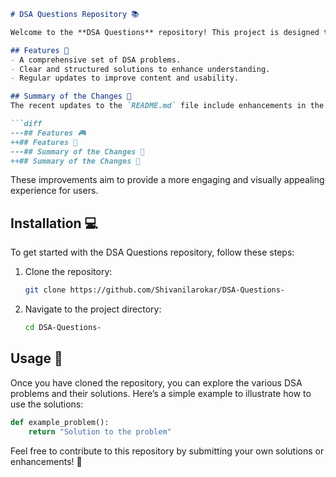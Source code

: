 ```markdown
# DSA Questions Repository 📚

Welcome to the **DSA Questions** repository! This project is designed to help you improve your data structures and algorithms (DSA) skills through a collection of questions and solutions.

## Features 🎉
- A comprehensive set of DSA problems.
- Clear and structured solutions to enhance understanding.
- Regular updates to improve content and usability.

## Summary of the Changes 📝
The recent updates to the `README.md` file include enhancements in the introduction and formatting. Here’s a glimpse of the changes made:

```diff
---## Features 🎮
++## Features 🎉
---## Summary of the Changes 📍
++## Summary of the Changes 📝
```

These improvements aim to provide a more engaging and visually appealing experience for users.

## Installation 💻
To get started with the DSA Questions repository, follow these steps:

1. Clone the repository:
   ```bash
   git clone https://github.com/Shivanilarokar/DSA-Questions-
   ```
2. Navigate to the project directory:
   ```bash
   cd DSA-Questions-
   ```

## Usage 🚀
Once you have cloned the repository, you can explore the various DSA problems and their solutions. Here’s a simple example to illustrate how to use the solutions:

```python
def example_problem():
    return "Solution to the problem"
```

Feel free to contribute to this repository by submitting your own solutions or enhancements! 🚀
```